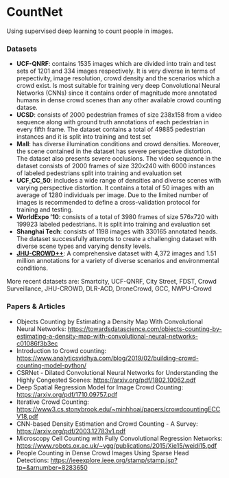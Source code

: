 # CountNet
Using supervised deep learning to count people in images.

### Datasets
- **UCF-QNRF**: contains 1535 images which are divided into train and test sets of 1201 and 334 images respectively. It is very diverse in terms of prepectivity, image resolution, crowd density and the scenarios which a crowd exist. Is most suitable for training very deep Convolutional Neural Networks (CNNs) since it contains order of magnitude more annotated humans in dense crowd scenes than any other available crowd counting datase.
- **UCSD**: consists of 2000 pedestrian frames of size 238x158 from a video sequence along with ground truth annotations of each pedestrian in every fifth frame. The dataset contains a total of 49885 pedestrian instances and it is split into training and test set
- **Mall**: has diverse illumination conditions and crowd densities. Moreover, the scene contained in the dataset has severe perspective distortion. The dataset also presents severe occlusions. The video sequence in the dataset consists of 2000 frames of size 320x240 with 6000 instances of labeled pedestrians split into training and evaluation set
- **UCF_CC_50**: includes a wide range of densities and diverse scenes with varying perspective distortion. It contains a total of 50 images with an average of 1280 individuals per image. Due to the limited number of images is recommended to define a cross-validation protocol for training and testing.
- **WorldExpo ’10**: consists of a total of 3980 frames of size 576x720 with 199923 labeled pedestrians. It is split into training and evaluation set
- **Shanghai Tech**: consists of 1198 images with 330165 annotated heads. The dataset successfully attempts to create a challenging dataset with diverse scene types and varying density levels.
- [**JHU-CROWD++**](http://www.crowd-counting.com/): A comprehensive dataset with 4,372 images and 1.51 million annotations for a variety of diverse scenarios and environmental conditions.

More recent datasets are: Smartcity, UCF-QNRF, City Street, FDST, Crowd Surveillance, JHU-CROWD,
DLR-ACD, DroneCrowd, GCC, NWPU-Crowd

### Papers & Articles
- Objects Counting by Estimating a Density Map With Convolutional Neural Networks: https://towardsdatascience.com/objects-counting-by-estimating-a-density-map-with-convolutional-neural-networks-c01086f3b3ec
- Introduction to Crowd counting: https://www.analyticsvidhya.com/blog/2019/02/building-crowd-counting-model-python/
- CSRNet - Dilated Convolutional Neural Networks for Understanding the Highly Congested Scenes: https://arxiv.org/pdf/1802.10062.pdf
- Deep Spatial Regression Model for Image Crowd Counting: https://arxiv.org/pdf/1710.09757.pdf
- Iterative Crowd Counting: https://www3.cs.stonybrook.edu/~minhhoai/papers/crowdcountingECCV18.pdf
- CNN-based Density Estimation and Crowd Counting - A Survey: https://arxiv.org/pdf/2003.12783v1.pdf
- Microscopy Cell Counting with Fully Convolutional Regression Networks: https://www.robots.ox.ac.uk/~vgg/publications/2015/Xie15/weidi15.pdf
- People Counting in Dense Crowd Images Using Sparse Head Detections: https://ieeexplore.ieee.org/stamp/stamp.jsp?tp=&arnumber=8283650
